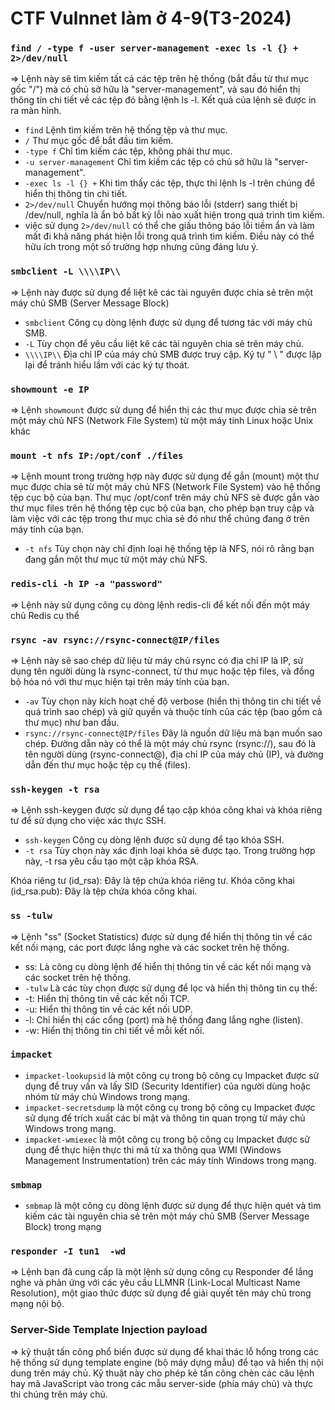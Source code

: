 # CTF Vulnnet làm ở 4-9(T3-2024)
###  ```find / -type f -user server-management -exec ls -l {} + 2>/dev/null```

=> Lệnh này sẽ tìm kiếm tất cả các tệp trên hệ thống (bắt đầu từ thư mục gốc "/") mà có chủ sở hữu là "server-management", và sau đó hiển thị thông tin chi tiết về các tệp đó bằng lệnh ls -l. Kết quả của lệnh sẽ được in ra màn hình.

+ ```find``` Lệnh tìm kiếm trên hệ thống tệp và thư mục.
+ ```/``` Thư mục gốc để bắt đầu tìm kiếm.
+ ```-type f``` Chỉ tìm kiếm các tệp, không phải thư mục.
+ ```-u server-management``` Chỉ tìm kiếm các tệp có chủ sở hữu là "server-management".
+ ```-exec ls -l {} +``` Khi tìm thấy các tệp, thực thi lệnh ls -l trên chúng để hiển thị thông tin chi tiết.
+ ```2>/dev/null``` Chuyển hướng mọi thông báo lỗi (stderr) sang thiết bị /dev/null, nghĩa là ẩn bỏ bất kỳ lỗi nào xuất hiện trong quá trình tìm kiếm.
+ việc sử dụng ```2>/dev/null``` có thể che giấu thông báo lỗi tiềm ẩn và làm mất đi khả năng phát hiện lỗi trong quá trình tìm kiếm. Điều này có thể hữu ích trong một số trường hợp nhưng cũng đáng lưu ý.
### ```smbclient -L \\\\IP\\```

=> Lệnh này được sử dụng để liệt kê các tài nguyên được chia sẻ trên một máy chủ SMB (Server Message Block) 

+ ```smbclient``` Công cụ dòng lệnh được sử dụng để tương tác với máy chủ SMB.
+ ```-L``` Tùy chọn để yêu cầu liệt kê các tài nguyên chia sẻ trên máy chủ.
+ ```\\\\IP\\``` Địa chỉ IP của máy chủ SMB được truy cập. Ký tự " \ " được lặp lại để tránh hiểu lầm với các ký tự thoát.
### ```showmount -e IP```
=> Lệnh ```showmount``` được sử dụng để hiển thị các thư mục được chia sẻ trên một máy chủ NFS (Network File System) từ một máy tính Linux hoặc Unix khác

### ```mount -t nfs IP:/opt/conf ./files```
=>  Lệnh mount trong trường hợp này được sử dụng để gắn (mount) một thư mục được chia sẻ từ một máy chủ NFS (Network File System) vào hệ thống tệp cục bộ của bạn. Thư mục /opt/conf trên máy chủ NFS sẽ được gắn vào thư mục files trên hệ thống tệp cục bộ của bạn, cho phép bạn truy cập và làm việc với các tệp trong thư mục chia sẻ đó như thể chúng đang ở trên máy tính của bạn.
+ ```-t nfs``` Tùy chọn này chỉ định loại hệ thống tệp là NFS, nói rõ rằng bạn đang gắn một thư mục từ một máy chủ NFS.
### ```redis-cli -h IP -a "password"```
=> Lệnh này sử dụng công cụ dòng lệnh redis-cli để kết nối đến một máy chủ Redis cụ thể

### ```rsync -av rsync://rsync-connect@IP/files```
=> Lệnh này sẽ sao chép dữ liệu từ máy chủ rsync có địa chỉ IP là IP, sử dụng tên người dùng là rsync-connect, từ thư mục hoặc tệp files, và đồng bộ hóa nó với thư mục hiện tại trên máy tính của bạn.

+ ```-av``` Tùy chọn này kích hoạt chế độ verbose (hiển thị thông tin chi tiết về quá trình sao chép) và giữ quyền và thuộc tính của các tệp (bao gồm cả thư mục) như ban đầu.
+ ```rsync://rsync-connect@IP/files``` Đây là nguồn dữ liệu mà bạn muốn sao chép. Đường dẫn này có thể là một máy chủ rsync (rsync://), sau đó là tên người dùng (rsync-connect@), địa chỉ IP của máy chủ (IP), và đường dẫn đến thư mục hoặc tệp cụ thể (files).
### ```ssh-keygen -t rsa```
=> Lệnh ssh-keygen được sử dụng để tạo cặp khóa công khai và khóa riêng tư để sử dụng cho việc xác thực SSH.
+ ```ssh-keygen``` Công cụ dòng lệnh được sử dụng để tạo khóa SSH.
+ ```-t rsa``` Tùy chọn này xác định loại khóa sẽ được tạo. Trong trường hợp này, -t rsa yêu cầu tạo một cặp khóa RSA.

Khóa riêng tư (id_rsa): Đây là tệp chứa khóa riêng tư. 
Khóa công khai (id_rsa.pub): Đây là tệp chứa khóa công khai.
### ```ss -tulw```
=> Lệnh "ss" (Socket Statistics) được sử dụng để hiển thị thông tin về các kết nối mạng, các port được lắng nghe và các socket trên hệ thống.
+ ss: Là công cụ dòng lệnh để hiển thị thông tin về các kết nối mạng và các socket trên hệ thống.
+ ```-tulw``` Là các tùy chọn được sử dụng để lọc và hiển thị thông tin cụ thể:
+ -t: Hiển thị thông tin về các kết nối TCP.
+ -u: Hiển thị thông tin về các kết nối UDP.
+ -l: Chỉ hiển thị các cổng (port) mà hệ thống đang lắng nghe (listen).
+ -w: Hiển thị thông tin chi tiết về mỗi kết nối.
### ```impacket```
+ ```impacket-lookupsid``` là một công cụ trong bộ công cụ Impacket được sử dụng để truy vấn và lấy SID (Security Identifier) của người dùng hoặc nhóm từ máy chủ Windows trong mạng.
+ ```impacket-secretsdump``` là một công cụ trong bộ công cụ Impacket được sử dụng để trích xuất các bí mật và thông tin quan trọng từ máy chủ Windows trong mạng.
+ ```impacket-wmiexec``` là một công cụ trong bộ công cụ Impacket được sử dụng để thực hiện thực thi mã từ xa thông qua WMI (Windows Management Instrumentation) trên các máy tính Windows trong mạng.
### ```smbmap```
+ ```smbmap``` là một công cụ dòng lệnh được sử dụng để thực hiện quét và tìm kiếm các tài nguyên chia sẻ trên một máy chủ SMB (Server Message Block) trong mạng
### ```responder -I tun1  -wd```
=> Lệnh bạn đã cung cấp là một lệnh sử dụng công cụ Responder để lắng nghe và phản ứng với các yêu cầu LLMNR (Link-Local Multicast Name Resolution), một giao thức được sử dụng để giải quyết tên máy chủ trong mạng nội bộ. 
### Server-Side Template Injection payload
=>  kỹ thuật tấn công phổ biến được sử dụng để khai thác lỗ hổng trong các hệ thống sử dụng template engine (bộ máy dựng mẫu) để tạo và hiển thị nội dung trên máy chủ. Kỹ thuật này cho phép kẻ tấn công chèn các câu lệnh hay mã JavaScript vào trong các mẫu server-side (phía máy chủ) và thực thi chúng trên máy chủ.
